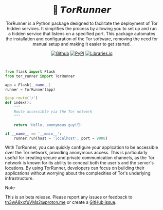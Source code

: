 <h1 align="center">🧅 𝙏𝙤𝙧𝙍𝙪𝙣𝙣𝙚𝙧</h1>
<p align="center">TorRunner is a Python package designed to facilitate the deployment of Tor hidden services. It simplifies the process by allowing you to set up and run a hidden service that listens on a specified port. This package automates the installation and configuration of the Tor software, removing the need for manual setup and making it easier to get started.</p>
<p align="center"><a rel="noreferrer noopener" href="https://github.com/tn3w/TorRunner"><img alt="Github" src="https://img.shields.io/badge/Github-141e24.svg?&style=for-the-badge&logo=github&logoColor=white"></a>  <a rel="noreferrer noopener" href="https://pypi.org/project/tor-runner/"><img alt="PyPI" src="https://img.shields.io/badge/PyPi-141e24.svg?&style=for-the-badge&logo=python&logoColor=white"></a>  <a rel="noreferrer noopener" href="https://libraries.io/pypi/tor-runner"><img alt="Libraries.io" src="https://img.shields.io/badge/Libraries.io-141e24.svg?&style=for-the-badge&logo=npm&logoColor=white"></a></p>

<br>

```python
from flask import Flask
from tor_runner import TorRunner

app = Flask(__name__)
runner = TorRunner(app)

@app.route('/')
def index():
    """
    Route accessible via the Tor network
    """

    return 'Hello, anonymous guy!🖐️'

if __name__ == '__main__':
    runner.run(host = 'localhost', port = 9000)
```

With TorRunner, you can quickly configure your application to be accessible over the Tor network, providing anonymous access. This is particularly useful for creating secure and private communication channels, as the Tor network is known for its ability to conceal both the user's and the server's locations. By using TorRunner, developers can focus on building their applications without worrying about the complexities of Tor's underlying infrastructure.

> [!NOTE]
> This is an beta release. Please report any issues or feedback to [tn3wA8xxfuVMs2@proton.me](mailto:tn3wA8xxfuVMs2@proton.me) or create a [GitHub issue](https://github.com/tn3w/TorRunner/issues).